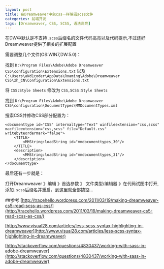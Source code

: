 ```yaml
---
layout: post
title: 在Dreamweaver中象css一样编辑scss文件
categories: 前端开发
tags: [Dreamweaver, CSS, SCSS, 语法高亮]
---
```

在DW中默认是不支持`.scss`后缀名的文件代码高亮以及代码提示,不过还好Dreamweaver提供了相关的扩展配置

需要调整几个文件(OS:WIN7,DW:5.0)：

找到 `D:\Program Files\Adobe\Adobe Dreamweaver CS5\configuration\Extensions.txt` 
以及 `C:\Users\aNd1coder\AppData\Roaming\Adobe\Dreamweaver CS5\zh_CN\Configuration\Extensions.txt` 

将 `CSS:Style Sheets` 修改为 `CSS,SCSS:Style Sheets`

找到 `D:\Program Files\Adobe\Adobe Dreamweaver CS5\configuration\DocumentTypes\MMDocumentTypes.xml`

搜索CSS并修改CSS部分配置为：

	<documenttype id="CSS" internaltype="Text" winfileextension="css,scss" macfileextension="css,scss" file="Default.css" writebyteordermark="false">
        <TITLE>
            <MMString:loadString id="mmdocumenttypes_30"/>
        </TITLE>
        <description>
            <MMString:loadString id="mmdocumenttypes_31"/>
        </description>
    </documenttype>

最后还有一步就是：

打开Dreamweaver 》编辑 》首选参数 》 文件类型/编辑器 》在代码试图中打开,添加`.scss`后缀名并重启，到这里就全部搞掂...

##参考
[http://tracehello.wordpress.com/2011/03/19/making-dreamweaver-cs5-read-scss-as-css/](http://tracehello.wordpress.com/2011/03/19/making-dreamweaver-cs5-read-scss-as-css/)

[http://www.visual28.com/articles/less-scss-syntax-highlighting-in-dreamweaver](http://www.visual28.com/articles/less-scss-syntax-highlighting-in-dreamweaver)

[http://stackoverflow.com/questions/4830437/working-with-sass-in-adobe-dreamweaver](http://stackoverflow.com/questions/4830437/working-with-sass-in-adobe-dreamweaver)